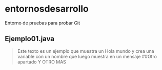 # entornosdesarrollo
Entorno de pruebas para probar Git

## Ejemplo01.java
>Este texto es un ejemplo que muestra un Hola mundo y crea una variable con un nombre que luego muestra en un mensaje
##Otro apartado
>Y OTRO MAS
